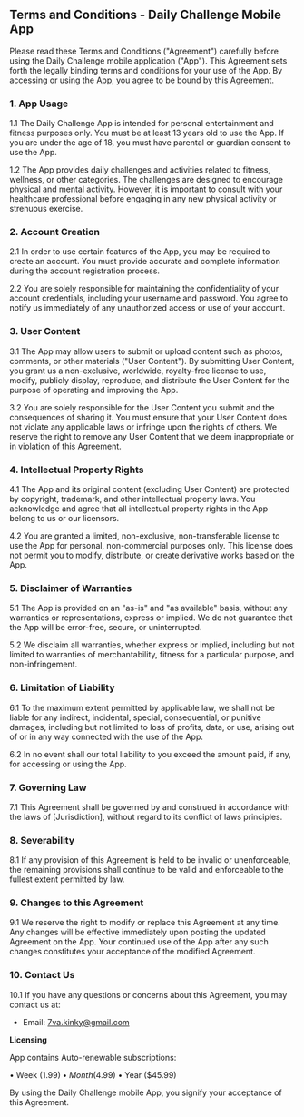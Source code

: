 ## Terms and Conditions - Daily Challenge Mobile App

Please read these Terms and Conditions ("Agreement") carefully before using the Daily Challenge mobile application ("App"). This Agreement sets forth the legally binding terms and conditions for your use of the App. By accessing or using the App, you agree to be bound by this Agreement.

### 1. App Usage

1.1 The Daily Challenge App is intended for personal entertainment and fitness purposes only. You must be at least 13 years old to use the App. If you are under the age of 18, you must have parental or guardian consent to use the App.

1.2 The App provides daily challenges and activities related to fitness, wellness, or other categories. The challenges are designed to encourage physical and mental activity. However, it is important to consult with your healthcare professional before engaging in any new physical activity or strenuous exercise.

### 2. Account Creation

2.1 In order to use certain features of the App, you may be required to create an account. You must provide accurate and complete information during the account registration process.

2.2 You are solely responsible for maintaining the confidentiality of your account credentials, including your username and password. You agree to notify us immediately of any unauthorized access or use of your account.

### 3. User Content

3.1 The App may allow users to submit or upload content such as photos, comments, or other materials ("User Content"). By submitting User Content, you grant us a non-exclusive, worldwide, royalty-free license to use, modify, publicly display, reproduce, and distribute the User Content for the purpose of operating and improving the App.

3.2 You are solely responsible for the User Content you submit and the consequences of sharing it. You must ensure that your User Content does not violate any applicable laws or infringe upon the rights of others. We reserve the right to remove any User Content that we deem inappropriate or in violation of this Agreement.

### 4. Intellectual Property Rights

4.1 The App and its original content (excluding User Content) are protected by copyright, trademark, and other intellectual property laws. You acknowledge and agree that all intellectual property rights in the App belong to us or our licensors.

4.2 You are granted a limited, non-exclusive, non-transferable license to use the App for personal, non-commercial purposes only. This license does not permit you to modify, distribute, or create derivative works based on the App.

### 5. Disclaimer of Warranties

5.1 The App is provided on an "as-is" and "as available" basis, without any warranties or representations, express or implied. We do not guarantee that the App will be error-free, secure, or uninterrupted.

5.2 We disclaim all warranties, whether express or implied, including but not limited to warranties of merchantability, fitness for a particular purpose, and non-infringement.

### 6. Limitation of Liability

6.1 To the maximum extent permitted by applicable law, we shall not be liable for any indirect, incidental, special, consequential, or punitive damages, including but not limited to loss of profits, data, or use, arising out of or in any way connected with the use of the App.

6.2 In no event shall our total liability to you exceed the amount paid, if any, for accessing or using the App.

### 7. Governing Law

7.1 This Agreement shall be governed by and construed in accordance with the laws of [Jurisdiction], without regard to its conflict of laws principles.

### 8. Severability

8.1 If any provision of this Agreement is held to be invalid or unenforceable, the remaining provisions shall continue to be valid and enforceable to the fullest extent permitted by law.

### 9. Changes to this Agreement

9.1 We reserve the right to modify or replace this Agreement at any time. Any changes will be effective immediately upon posting the updated Agreement on the App. Your continued use of the App after any such changes constitutes your acceptance of the modified Agreement.

### 10. Contact Us

10.1 If you have any questions or concerns about this Agreement, you may contact us at:

- Email: [7va.kinky@gmail.com](mailto:7va.kinky@gmail.com)

**Licensing**

App contains Auto-renewable subscriptions:

•  Week ($1.99)
•  Month ($4.99) 
•  Year ($45.99)

By using the Daily Challenge mobile App, you signify your acceptance of this Agreement.
